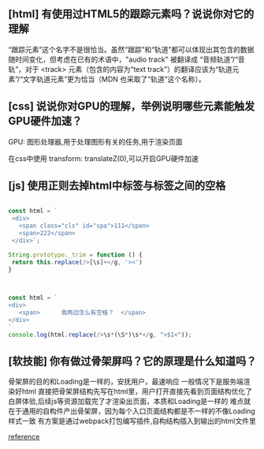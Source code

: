 ## [html] 有使用过HTML5的跟踪元素吗？说说你对它的理解

“跟踪元素”这个名字不是很恰当。虽然“跟踪”和“轨道”都可以体现出其包含的数据随时间变化，但考虑在已有的术语中，"audio track" 被翻译成 “音频轨道”/“音轨”，对于 &lt;track> 元素（包含的内容为“text track”）的翻译应该为“轨道元素”/“文字轨道元素”更为恰当（MDN 也采取了“轨道”这个名称）。


## [css] 说说你对GPU的理解，举例说明哪些元素能触发GPU硬件加速？

GPU: 图形处理器,用于处理图形有关的任务,用于渲染页面

在css中使用 transform: translateZ(0),可以开启GPU硬件加速

## [js] 使用正则去掉html中标签与标签之间的空格
 
 
 ```javascript
 
const html = `
  <div>
    <span class="cls" id="spa">111</span>
    <span>222</span>
  </div>`;

String.prototype._trim = function () {
  return this.replace(/>[\s]+</g, '><')
}
  
```

```javascript

const html = `
<div>
   <span>      我两边怎么有空格？  </span>
</div>
`
console.log(html.replace(/>\s*(\S*)\s*</g, ">$1<"));
```

## [软技能] 你有做过骨架屏吗？它的原理是什么知道吗？

骨架屏的目的和Loading是一样的，安抚用户，最速响应
一般情况下是服务端渲染好html 直接把骨架屏结构先写在html里，用户打开直接先看到页面结构优化了白屏体验,后续js等资源加载完了才渲染出页面，本质和Loading是一样的
难点就在于通用的自构件产出骨架屏，因为每个入口页面结构都是不一样的不像Loading样式一致
有方案是通过webpack打包编写插件,自构结构插入到输出的html文件里

[reference](Jocs/jocs.github.io#22)
